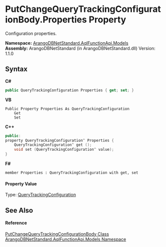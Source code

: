 # PutChangeQueryTrackingConfigurationBody.Properties Property 
 

Configuration properties.

**Namespace:**&nbsp;<a href="e03acbe1-782e-533e-7ffe-cd51613ed54f">ArangoDBNetStandard.AqlFunctionApi.Models</a><br />**Assembly:**&nbsp;ArangoDBNetStandard (in ArangoDBNetStandard.dll) Version: 1.1.0

## Syntax

**C#**<br />
``` C#
public QueryTrackingConfiguration Properties { get; set; }
```

**VB**<br />
``` VB
Public Property Properties As QueryTrackingConfiguration
	Get
	Set
```

**C++**<br />
``` C++
public:
property QueryTrackingConfiguration^ Properties {
	QueryTrackingConfiguration^ get ();
	void set (QueryTrackingConfiguration^ value);
}
```

**F#**<br />
``` F#
member Properties : QueryTrackingConfiguration with get, set

```


#### Property Value
Type: <a href="822307a9-625d-2a71-e3f5-a759e195fc02">QueryTrackingConfiguration</a>

## See Also


#### Reference
<a href="612b1c3b-f608-4292-561d-128335fa5acc">PutChangeQueryTrackingConfigurationBody Class</a><br /><a href="e03acbe1-782e-533e-7ffe-cd51613ed54f">ArangoDBNetStandard.AqlFunctionApi.Models Namespace</a><br />